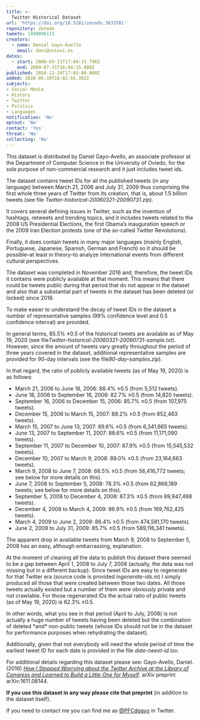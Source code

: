 ```yaml
---
title: >-
  Twitter Historical Dataset
url: 'https://doi.org/10.5281/zenodo.3833781'
repository: Zenodo
tweets: 1499896115
creators:
  - name: Daniel Gayo-Avello
    email: dani@uniovi.es
dates:
  - start: 2006-03-21T17:04:15.796Z
    end: 2009-07-31T16:04:15.808Z
published: 2016-11-24T17:02:00.000Z
added: 2020-05-19T16:02:55.382Z
subjects:
- Social Media
- History
- Twitter
- Politics
- Languages
notification: 'No'
optout: 'No'
contact: 'Yes'
threat: 'No'
collecting: 'No'
---
```

This dataset is distributed by Daniel Gayo-Avello, an associate professor at the Department of Computer Science in the University of Oviedo, for the sole purpose of non-commercial research and it just includes tweet ids.

The dataset contains tweet IDs for all the published tweets (in any language) between March 21, 2006 and July 31, 2009 thus comprising the first whole three years of Twitter from its creation, that is, about 1.5 billion tweets (see file *Twitter-historical-20060321-20090731.zip*).

It covers several defining issues in Twitter, such as the invention of hashtags, retweets and trending topics, and it includes tweets related to the 2008 US Presidential Elections, the first Obama’s inauguration speech or the 2009 Iran Election protests (one of the so-called Twitter Revolutions).

Finally, it does contain tweets in many major languages (mainly English, Portuguese, Japanese, Spanish, German and French) so it should be possible–at least in theory–to analyze international events from different cultural perspectives.

The dataset was completed in November 2016 and, therefore, the tweet IDs it contains were publicly available at that moment. This means that there could be tweets public during that period that do not appear in the dataset and also that a substantial part of tweets in the dataset has been deleted (or locked) since 2016.

To make easier to understand the decay of tweet IDs in the dataset a number of representative samples (99% confidence level and 0.5 confidence interval) are provided.

In general terms, 85.5% ±0.5 of the historical tweets are available as of May 19, 2020 (see file*Twitter-historical-20060321-20090731-sample.txt*). However, since the amount of tweets vary greatly throughout the period of three years covered in the dataset, additional representative samples are provided for 90-day intervals (see the file*90-day-samples.zip*).

In that regard, the ratio of publicly available tweets (as of May 19, 2020) is as follows:

* March 21, 2006 to June 18, 2006: 88.4% ±0.5 (from 5,512 tweets).
* June 18, 2006 to September 16, 2006: 82.7% ±0.5 (from 14,820 tweets).
* September 16, 2006 to December 15, 2006: 85.7% ±0.5 (from 107,975 tweets).
* December 15, 2006 to March 15, 2007: 88.2% ±0.5 (from 852,463 tweets).
* March 15, 2007 to June 13, 2007: 89.6% ±0.5 (from 6,341,665 tweets).
* June 13, 2007 to September 11, 2007: 88.6% ±0.5 (from 11,171,090 tweets).
* September 11, 2007 to December 10, 2007: 87.9% ±0.5 (from 15,545,532 tweets).
* December 10, 2007 to March 9, 2008: 89.0% ±0.5 (from 23,164,663 tweets).
* March 9, 2008 to June 7, 2008: 66.5% ±0.5 (from 56,416,772 tweets; see below for more details on this).
* June 7, 2008 to September 5, 2008: 78.3% ±0.5 (from 62,868,189 tweets; see below for more details on this).
* September 5, 2008 to December 4, 2008: 87.3% ±0.5 (from 89,947,498 tweets).
* December 4, 2008 to March 4, 2009: 86.9% ±0.5 (from 169,762,425 tweets).
* March 4, 2009 to June 2, 2009: 86.4% ±0.5 (from 474,581,170 tweets).
* June 2, 2009 to July 31, 2009: 85.7% ±0.5 (from 589,116,341 tweets).

The apparent drop in available tweets from March 9, 2008 to September 5, 2008 has an easy, although embarrassing, explanation.

At the moment of cleaning all the data to publish this dataset there seemed to be a gap between April 1, 2008 to July 7, 2008 (actually, the data was not missing but in a different backup). Since tweet IDs are easy to regenerate for that Twitter era (source code is provided in*generate-ids.m*) I simply produced all those that were created between those two dates. All those tweets actually existed but a number of them were obviously private and not crawlable. For those regenerated IDs the actual ratio of public tweets (as of May 19, 2020) is 62.3% ±0.5.

In other words, what you see in that period (April to July, 2008) is not actually a huge number of tweets having been deleted but the combination of deleted \*and\* non-public tweets (whose IDs should not be in the dataset for performance purposes when rehydrating the dataset).

Additionally, given that not everybody will need the whole period of time the earliest tweet ID for each date is provided in the file *date-tweet-id.tsv*.

For additional details regarding this dataset please see: Gayo-Avello, Daniel. (2016) *[How I Stopped Worrying about the Twitter Archive at the Library of Congress and Learned to Build a Little One for Myself](https://arxiv.org/abs/1611.08144)*. arXiv preprint arXiv:1611.08144.

**If you use this dataset in any way please cite that preprint** (in addition to the dataset itself).

If you need to contact me you can find me as [@PFCdgayo](https://twitter.com/pfcdgayo) in Twitter.
